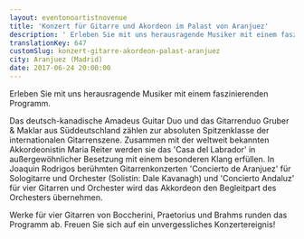 ```yaml
---
layout: eventonoartistnovenue
title: 'Konzert für Gitarre und Akordeon im Palast von Aranjuez'
description: ' Erleben Sie mit uns herausragende Musiker mit einem faszinierenden Programm.'
translationKey: 647
customSlug: konzert-gitarre-akordeon-palast-aranjuez
city: Aranjuez (Madrid)
date: 2017-06-24 20:00:00
---
```


  Erleben Sie mit uns herausragende Musiker mit einem faszinierenden Programm.

Das deutsch-kanadische Amadeus Guitar Duo und das Gitarrenduo Gruber &amp; Maklar aus Süddeutschland zählen zur absoluten Spitzenklasse der internationalen Gitarrenszene. Zusammen mit der weltweit bekannten Akkordeonistin Maria Reiter werden sie das 'Casa del Labrador' in außergewöhnlicher Besetzung mit einem besonderen Klang erfüllen. In Joaquin Rodrigos berühmten Gitarrenkonzerten 'Concierto de Aranjuez' für Sologitarre und Orchester (Solistin: Dale Kavanagh) und 'Concierto Andaluz' für vier Gitarren und Orchester wird das Akkordeon den Begleitpart des Orchesters übernehmen.

Werke für vier Gitarren von Boccherini, Praetorius und Brahms runden das Programm ab. Freuen Sie sich auf ein unvergessliches Konzertereignis!
